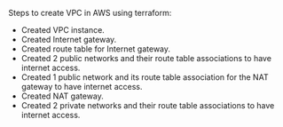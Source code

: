 Steps to create VPC in AWS using terraform:

- Created VPC instance.
- Created Internet gateway.
- Created route table for Internet gateway.
- Created 2 public networks and their route table associations 
to have internet access.
- Created 1 public network and its route table association for the NAT gateway to have internet access.
- Created NAT gateway.
- Created 2 private networks and their route table associations
to have internet access.
